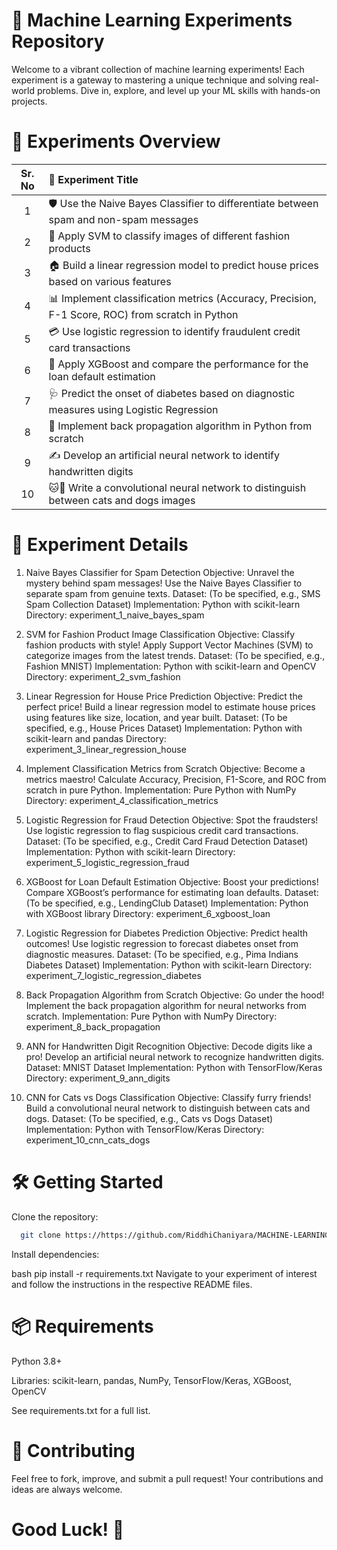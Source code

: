 # 🚀 Machine Learning Experiments Repository
Welcome to a vibrant collection of machine learning experiments! Each experiment is a gateway to mastering a unique technique and solving real-world problems. Dive in, explore, and level up your ML skills with hands-on projects.

# 📜 Experiments Overview

| Sr. No | 🎯 Experiment Title                                                                                  |
|:------:|:---------------------------------------------------------------------------------------------------|
|   1    | 🛡️ Use the Naive Bayes Classifier to differentiate between spam and non-spam messages               |
|   2    | 👗 Apply SVM to classify images of different fashion products                                       |
|   3    | 🏠 Build a linear regression model to predict house prices based on various features                |
|   4    | 📊 Implement classification metrics (Accuracy, Precision, F-1 Score, ROC) from scratch in Python   |
|   5    | 💳 Use logistic regression to identify fraudulent credit card transactions                         |
|   6    | 🚀 Apply XGBoost and compare the performance for the loan default estimation                       |
|   7    | 🩺 Predict the onset of diabetes based on diagnostic measures using Logistic Regression            |
|   8    | 🔄 Implement back propagation algorithm in Python from scratch                                     |
|   9    | ✍️ Develop an artificial neural network to identify handwritten digits                             |
|  10    | 🐱🐶 Write a convolutional neural network to distinguish between cats and dogs images              |


# 🎯 Experiment Details
1. Naive Bayes Classifier for Spam Detection
Objective:
Unravel the mystery behind spam messages! Use the Naive Bayes Classifier to separate spam from genuine texts.
Dataset: (To be specified, e.g., SMS Spam Collection Dataset)
Implementation: Python with scikit-learn
Directory: experiment_1_naive_bayes_spam

2. SVM for Fashion Product Image Classification
Objective:
Classify fashion products with style! Apply Support Vector Machines (SVM) to categorize images from the latest trends.
Dataset: (To be specified, e.g., Fashion MNIST)
Implementation: Python with scikit-learn and OpenCV
Directory: experiment_2_svm_fashion

3. Linear Regression for House Price Prediction
Objective:
Predict the perfect price! Build a linear regression model to estimate house prices using features like size, location, and year built.
Dataset: (To be specified, e.g., House Prices Dataset)
Implementation: Python with scikit-learn and pandas
Directory: experiment_3_linear_regression_house

4. Implement Classification Metrics from Scratch
Objective:
Become a metrics maestro! Calculate Accuracy, Precision, F1-Score, and ROC from scratch in pure Python.
Implementation: Pure Python with NumPy
Directory: experiment_4_classification_metrics

5. Logistic Regression for Fraud Detection
Objective:
Spot the fraudsters! Use logistic regression to flag suspicious credit card transactions.
Dataset: (To be specified, e.g., Credit Card Fraud Detection Dataset)
Implementation: Python with scikit-learn
Directory: experiment_5_logistic_regression_fraud

6. XGBoost for Loan Default Estimation
Objective:
Boost your predictions! Compare XGBoost’s performance for estimating loan defaults.
Dataset: (To be specified, e.g., LendingClub Dataset)
Implementation: Python with XGBoost library
Directory: experiment_6_xgboost_loan

7. Logistic Regression for Diabetes Prediction
Objective:
Predict health outcomes! Use logistic regression to forecast diabetes onset from diagnostic measures.
Dataset: (To be specified, e.g., Pima Indians Diabetes Dataset)
Implementation: Python with scikit-learn
Directory: experiment_7_logistic_regression_diabetes

8. Back Propagation Algorithm from Scratch
Objective:
Go under the hood! Implement the back propagation algorithm for neural networks from scratch.
Implementation: Pure Python with NumPy
Directory: experiment_8_back_propagation

9. ANN for Handwritten Digit Recognition
Objective:
Decode digits like a pro! Develop an artificial neural network to recognize handwritten digits.
Dataset: MNIST Dataset
Implementation: Python with TensorFlow/Keras
Directory: experiment_9_ann_digits

10. CNN for Cats vs Dogs Classification
Objective:
Classify furry friends! Build a convolutional neural network to distinguish between cats and dogs.
Dataset: (To be specified, e.g., Cats vs Dogs Dataset)
Implementation: Python with TensorFlow/Keras
Directory: experiment_10_cnn_cats_dogs

# 🛠 Getting Started
Clone the repository:

```bash
  git clone https://https://github.com/RiddhiChaniyara/MACHINE-LEARNING.git
```
Install dependencies:

bash
pip install -r requirements.txt
Navigate to your experiment of interest and follow the instructions in the respective README files.

# 📦 Requirements
Python 3.8+

Libraries: scikit-learn, pandas, NumPy, TensorFlow/Keras, XGBoost, OpenCV

See requirements.txt for a full list.

 # 🤝 Contributing
Feel free to fork, improve, and submit a pull request! Your contributions and ideas are always welcome.


# Good Luck! 🚀
